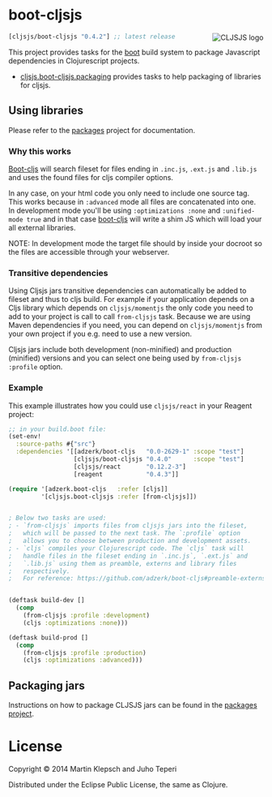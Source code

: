 # boot-cljsjs

<img src="https://dl.dropboxusercontent.com/u/453692/cljsjs-logo.png"
  alt="CLJSJS logo" align="right" />

[](dependency)
```clojure
[cljsjs/boot-cljsjs "0.4.2"] ;; latest release
```
[](/dependency)

This project provides tasks for the [boot][boot] build system to
package Javascript dependencies in Clojurescript projects.

- [cljsjs.boot-cljsjs.packaging][packaging-ns] provides tasks to help
  packaging of libraries for cljsjs.

## Using libraries

Please refer to the [packages][cljsjs-packages] project for documentation.

### Why this works

[Boot-cljs][boot-cljs] will search fileset for files ending in
`.inc.js`, `.ext.js` and `.lib.js` and uses the found files for cljs
compiler options.

In any case, on your html code you only need to include one source
tag.  This works because in `:advanced` mode all files are
concatenated into one.  In development mode you'll be using
`:optimizations :none` and `:unified-mode true` and in that case
[boot-cljs][boot-cljs] will write a shim JS which will load your all
external libraries.

NOTE: In development mode the target file should by inside your
docroot so the files are accessible through your webserver.

### Transitive dependencies

Using Cljsjs jars transitive dependencies can automatically be added to fileset and thus to cljs build.
For example if your application depends on a Cljs library which depends on `cljsjs/momentjs` the only code you
need to add to your project is call to call `from-cljsjs` task. Because we are using Maven dependencies if you need, you can depend on `cljsjs/momentjs` from your own project if you e.g. need to use a new version.

Cljsjs jars include both development (non-minified) and production (minified) versions and you can select one being used by `from-cljsjs` `:profile` option.

### Example

This example illustrates how you could use `cljsjs/react` in your Reagent project:

```clj
;; in your build.boot file:
(set-env!
  :source-paths #{"src"}
  :dependencies '[[adzerk/boot-cljs   "0.0-2629-1" :scope "test"]
                  [cljsjs/boot-cljsjs "0.4.0"      :scope "test"]
                  [cljsjs/react       "0.12.2-3"]
                  [reagent            "0.4.3"]]

(require '[adzerk.boot-cljs   :refer [cljs]]
         '[cljsjs.boot-cljsjs :refer [from-cljsjs]])


; Below two tasks are used:
; - `from-cljsjs` imports files from cljsjs jars into the fileset,
;   which will be passed to the next task. The `:profile` option
;   allows you to choose between production and development assets.
; - `cljs` compiles your Clojurescript code. The `cljs` task will
;   handle files in the fileset ending in `.inc.js`, `.ext.js` and
;   `.lib.js` using them as preamble, externs and library files
;   respectively.
;   For reference: https://github.com/adzerk/boot-cljs#preamble-externs-and-lib-files


(deftask build-dev []
  (comp
    (from-cljsjs :profile :development)
    (cljs :optimizations :none)))

(deftask build-prod []
  (comp
    (from-cljsjs :profile :production)
    (cljs :optimizations :advanced)))
```

## Packaging jars

Instructions on how to package CLJSJS jars can be found in the [packages project][cljsjs-packages].

# License

Copyright © 2014 Martin Klepsch and Juho Teperi

Distributed under the Eclipse Public License, the same as Clojure.

[boot]: https://github.com/boot-clj/boot
[cljsjs-packages]: https://github.com/cljsjs/packages
[packaging-ns]: src/cljsjs/boot_cljsjs/packaging.clj
[main-ns]: src/cljsjs/boot_cljsjs.clj
[boot-cljs]: https://github.com/adzerk/boot-cljs
[cljsjs-react]: https://github.com/cljsjs/packages/tree/master/react
